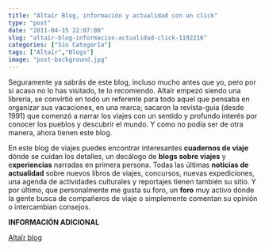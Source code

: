 ```yaml
---
title: "Altaïr Blog, información y actualidad con un click"
type: "post"
date: "2011-04-15 22:07:00"
slug: "altair-blog-informacion-actualidad-click-1192216"
categories: ["Sin Categoría"]
tags: ["Altaïr","Blogs"]
image: "post-background.jpg"
---
```


Seguramente ya sabrás de este blog, incluso mucho antes que yo, pero por si acaso no lo has visitado, te lo recomiendo. Altaïr empezó siendo una libreria, se convirtió en todo un referente para todo aquel que pensaba en organizar sus vacaciones, en una marca; sacaron la revista-guia (desde 1991) que comenzó a narrar los viajes con un sentido y profundo interés por conocer los pueblos y descubrir el mundo. Y como no podía ser de otra manera, ahora tienen este blog.

En este blog de viajes puedes encontrar interesantes **cuadernos de viaje** dónde se cuidan los detalles, un decálogo de **blogs sobre viajes** y e**xperiencias** narradas en primera persona. Todas las últimas **noticias de actualidad** sobre nuevos libros de viajes, concursos, nuevas expediciones, una agenda de actividades culturales y reportajes tienen también su sitio. Y por último, que personalmente me gusta su foro, un **foro** muy activo dónde la gente busca de compañeros de viaje o simplemente comentan su opinión o intercambian consejos.

**INFORMACIÓN ADICIONAL**

[Altaïr blog](http://www.altairblog.com/noticias/culturales)
